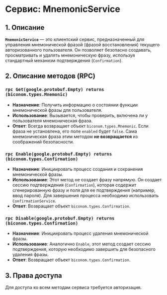 # Сервис: MnemonicService

## 1. Описание

**`MnemonicService`** — это клиентский сервис, предназначенный для управления мнемонической фразой (фразой восстановления) текущего авторизованного пользователя. Он позволяет безопасно создавать, просматривать и удалять мнемоническую фразу, используя стандартный механизм подтверждения (`Confirmation`).

## 2. Описание методов (RPC)

### `rpc Get(google.protobuf.Empty) returns (biconom.types.Mnemonic)`
- **Назначение**: Получить информацию о состоянии функции мнемонической фразы для пользователя.
- **Использование**: Вызывается, чтобы проверить, включена ли у пользователя мнемоническая фраза.
- **Ответ**: Всегда возвращает объект `biconom.types.Mnemonic`. Если фраза не установлена, его поле `enabled` будет `false`. Сама мнемоническая фраза этим методом **не возвращается** из соображений безопасности.

### `rpc Enable(google.protobuf.Empty) returns (biconom.types.Confirmation)`
- **Назначение**: Инициировать процесс создания и сохранения мнемонической фразы.
- **Использование**: Этот метод не создает фразу напрямую. Он создает сессию подтверждения (`Confirmation`), которая содержит сгенерированную фразу и поля для ее подтверждения (например, ввод пароля). Для завершения процесса необходимо использовать `ConfirmationService`.
- **Ответ**: Возвращает объект `biconom.types.Confirmation`.

### `rpc Disable(google.protobuf.Empty) returns (biconom.types.Confirmation)`
- **Назначение**: Инициировать процесс удаления мнемонической фразы.
- **Использование**: Аналогично `Enable`, этот метод создает сессию подтверждения, которую необходимо завершить для безопасного удаления фразы.
- **Ответ**: Возвращает объект `biconom.types.Confirmation`.

## 3. Права доступа

Для доступа ко всем методам сервиса требуется авторизация.